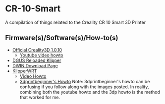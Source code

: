 # CR-10-Smart
A compilation of things related to the Creality CR 10 Smart 3D Printer

## Firmware(s)/Software(s)/How-to(s)
- [Official Creality3D 1.0.10](https://www.creality.com/download#:~:text=SmartMarlin2.0.6SWV1.0.10HWCRC2405V1.20909)
  - [Youtube video howto](https://www.youtube.com/watch?v=qZHdCAixygg)
- [DGUS Reloaded Klipper](https://github.com/Desuuuu/DGUS-reloaded-Klipper)
- [DWIN Download Page](http://www.dwin.com.cn/home/English/download?cate_id=4)
- [KlipperWRT](https://github.com/ihrapsa/KlipperWrt)
  - [Video Howto](https://www.youtube.com/watch?v=0y3qt8cvtKY)
  - [3dprintbeginner's Howto](https://3dprintbeginner.com/how-to-install-klipperwrt-on-creality-box/) Note: 3dprintbeginner's howto can be confusing if you follow along with the images posted. In reality, combining both the youtube howto and the 3dp howto is the method that worked for me.
